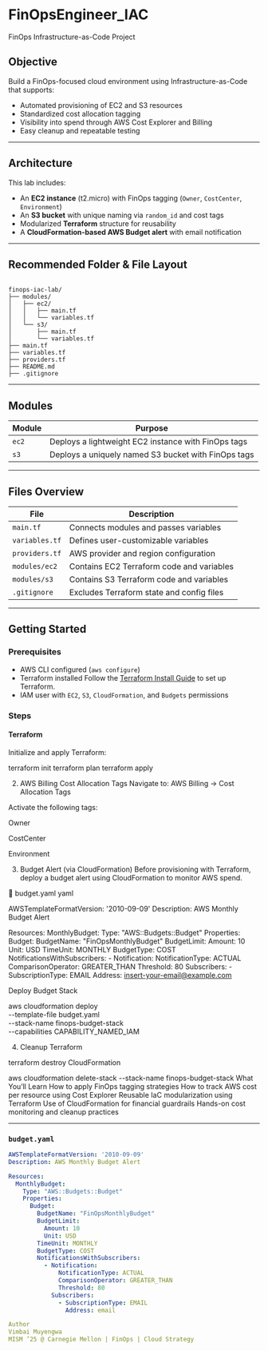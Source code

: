 # FinOpsEngineer_IAC
FinOps Infrastructure-as-Code Project 

## Objective

Build a FinOps-focused cloud environment using Infrastructure-as-Code that supports:

- Automated provisioning of EC2 and S3 resources
- Standardized cost allocation tagging
- Visibility into spend through AWS Cost Explorer and Billing
- Easy cleanup and repeatable testing

---

## Architecture

This lab includes:

- An **EC2 instance** (t2.micro) with FinOps tagging (`Owner`, `CostCenter`, `Environment`)
- An **S3 bucket** with unique naming via `random_id` and cost tags
- Modularized **Terraform** structure for reusability
- A **CloudFormation-based AWS Budget alert** with email notification

---

## Recommended Folder & File Layout

<pre><code>
finops-iac-lab/
├── modules/
│   ├── ec2/
│   │   ├── main.tf
│   │   └── variables.tf
│   └── s3/
│       ├── main.tf
│       └── variables.tf
├── main.tf
├── variables.tf
├── providers.tf
├── README.md
├── .gitignore
</code></pre>

---

## Modules

| Module | Purpose |
|--------|---------|
| `ec2`  | Deploys a lightweight EC2 instance with FinOps tags |
| `s3`   | Deploys a uniquely named S3 bucket with FinOps tags |

---

## Files Overview

| File              | Description                                 |
|-------------------|---------------------------------------------|
| `main.tf`         | Connects modules and passes variables       |
| `variables.tf`    | Defines user-customizable variables         |
| `providers.tf`    | AWS provider and region configuration       |
| `modules/ec2`     | Contains EC2 Terraform code and variables   |
| `modules/s3`      | Contains S3 Terraform code and variables    |
| `.gitignore`      | Excludes Terraform state and config files   |

---

## Getting Started

### Prerequisites

- AWS CLI configured (`aws configure`)
- Terraform installed
  Follow the [Terraform Install Guide](https://developer.hashicorp.com/terraform/downloads) to set up Terraform.
- IAM user with `EC2`, `S3`, `CloudFormation`, and `Budgets` permissions

### Steps

#### Terraform 

Initialize and apply Terraform:

terraform init
terraform plan
terraform apply

2. AWS Billing Cost Allocation Tags
Navigate to: AWS Billing → Cost Allocation Tags

Activate the following tags:

Owner

CostCenter

Environment

3. Budget Alert (via CloudFormation)
Before provisioning with Terraform, deploy a budget alert using CloudFormation to monitor AWS spend.

📄 budget.yaml
yaml

AWSTemplateFormatVersion: '2010-09-09'
Description: AWS Monthly Budget Alert

Resources:
  MonthlyBudget:
    Type: "AWS::Budgets::Budget"
    Properties:
      Budget:
        BudgetName: "FinOpsMonthlyBudget"
        BudgetLimit:
          Amount: 10
          Unit: USD
        TimeUnit: MONTHLY
        BudgetType: COST
        NotificationsWithSubscribers:
          - Notification:
              NotificationType: ACTUAL
              ComparisonOperator: GREATER_THAN
              Threshold: 80
            Subscribers:
              - SubscriptionType: EMAIL
                Address: insert-your-email@example.com

Deploy Budget Stack

aws cloudformation deploy \
  --template-file budget.yaml \
  --stack-name finops-budget-stack \
  --capabilities CAPABILITY_NAMED_IAM

4. Cleanup
Terraform

terraform destroy
CloudFormation

aws cloudformation delete-stack --stack-name finops-budget-stack
What You’ll Learn
How to apply FinOps tagging strategies
How to track AWS cost per resource using Cost Explorer
Reusable IaC modularization using Terraform
Use of CloudFormation for financial guardrails
Hands-on cost monitoring and cleanup practices

---

### `budget.yaml` 

```yaml
AWSTemplateFormatVersion: '2010-09-09'
Description: AWS Monthly Budget Alert

Resources:
  MonthlyBudget:
    Type: "AWS::Budgets::Budget"
    Properties:
      Budget:
        BudgetName: "FinOpsMonthlyBudget"
        BudgetLimit:
          Amount: 10
          Unit: USD
        TimeUnit: MONTHLY
        BudgetType: COST
        NotificationsWithSubscribers:
          - Notification:
              NotificationType: ACTUAL
              ComparisonOperator: GREATER_THAN
              Threshold: 80
            Subscribers:
              - SubscriptionType: EMAIL
                Address: email

Author
Vimbai Muyengwa
MISM ’25 @ Carnegie Mellon | FinOps | Cloud Strategy
